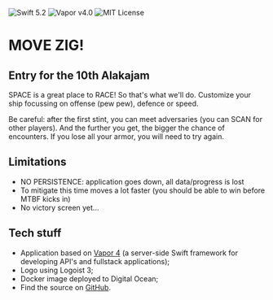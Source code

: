 ![Swift 5.2](http://img.shields.io/badge/swift-5.2-orange.svg) 
![Vapor v4.0](https://img.shields.io/badge/vapor-4.0-blue) 
![MIT License](http://img.shields.io/badge/license-MIT-brightgreen.svg)

# MOVE ZIG!
## Entry for the 10th Alakajam
SPACE is a great place to RACE! So that's what we'll do. Customize your ship focussing on offense (pew pew), defence or speed.

Be careful: after the first stint, you can meet adversaries (you can SCAN for other players). And the further you get, the bigger the chance of encounters. If you lose all your armor, you will need to try again.

## Limitations
* NO PERSISTENCE: application goes down, all data/progress is lost
* To mitigate this time moves a lot faster (you should be able to win before MTBF kicks in)
* No victory screen yet...

## Tech stuff
* Application based on [Vapor 4](https://vapor.codes) (a server-side Swift framework for developing API's and fullstack applications);
* Logo using Logoist 3;
* Docker image deployed to Digital Ocean;
* Find the source on [GitHub](https://github.com/maartene/Alakajam10).
